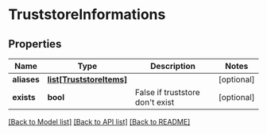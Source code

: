 # TruststoreInformations

## Properties
Name | Type | Description | Notes
------------ | ------------- | ------------- | -------------
**aliases** | [**list[TruststoreItems]**](TruststoreItems.md) |  | [optional] 
**exists** | **bool** | False if truststore don&#39;t exist | [optional] 

[[Back to Model list]](../README.md#documentation-for-models) [[Back to API list]](../README.md#documentation-for-api-endpoints) [[Back to README]](../README.md)


